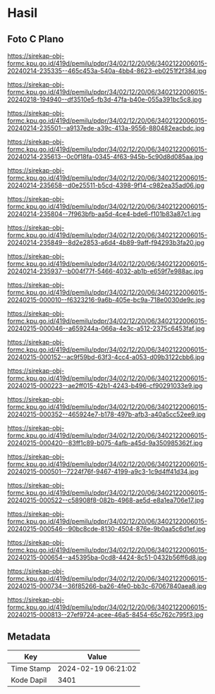 # Hasil

## Foto C Plano

https://sirekap-obj-formc.kpu.go.id/419d/pemilu/pdpr/34/02/12/20/06/3402122006015-20240214-235335--465c453a-540a-4bb4-8623-eb0251f2f384.jpg

https://sirekap-obj-formc.kpu.go.id/419d/pemilu/pdpr/34/02/12/20/06/3402122006015-20240218-194940--df3510e5-fb3d-47fa-b40e-055a391bc5c8.jpg

https://sirekap-obj-formc.kpu.go.id/419d/pemilu/pdpr/34/02/12/20/06/3402122006015-20240214-235501--a9137ede-a39c-413a-9556-880482eacbdc.jpg

https://sirekap-obj-formc.kpu.go.id/419d/pemilu/pdpr/34/02/12/20/06/3402122006015-20240214-235613--0c0f18fa-0345-4f63-945b-5c90d8d085aa.jpg

https://sirekap-obj-formc.kpu.go.id/419d/pemilu/pdpr/34/02/12/20/06/3402122006015-20240214-235658--d0e25511-b5cd-4398-9f14-c982ea35ad06.jpg

https://sirekap-obj-formc.kpu.go.id/419d/pemilu/pdpr/34/02/12/20/06/3402122006015-20240214-235804--7f963bfb-aa5d-4ce4-bde6-f101b83a87c1.jpg

https://sirekap-obj-formc.kpu.go.id/419d/pemilu/pdpr/34/02/12/20/06/3402122006015-20240214-235849--8d2e2853-a6d4-4b89-9aff-f94293b3fa20.jpg

https://sirekap-obj-formc.kpu.go.id/419d/pemilu/pdpr/34/02/12/20/06/3402122006015-20240214-235937--b004f77f-5466-4032-ab1b-e659f7e988ac.jpg

https://sirekap-obj-formc.kpu.go.id/419d/pemilu/pdpr/34/02/12/20/06/3402122006015-20240215-000010--f6323216-9a6b-405e-bc9a-718e0030de9c.jpg

https://sirekap-obj-formc.kpu.go.id/419d/pemilu/pdpr/34/02/12/20/06/3402122006015-20240215-000046--a659244a-066a-4e3c-a512-2375c6453faf.jpg

https://sirekap-obj-formc.kpu.go.id/419d/pemilu/pdpr/34/02/12/20/06/3402122006015-20240215-000152--ac9f59bd-63f3-4cc4-a053-d09b3122cbb6.jpg

https://sirekap-obj-formc.kpu.go.id/419d/pemilu/pdpr/34/02/12/20/06/3402122006015-20240215-000223--ae2ff015-42b1-4243-b496-cf90291033e9.jpg

https://sirekap-obj-formc.kpu.go.id/419d/pemilu/pdpr/34/02/12/20/06/3402122006015-20240215-000352--465924e7-b178-497b-afb3-a40a5cc52ee9.jpg

https://sirekap-obj-formc.kpu.go.id/419d/pemilu/pdpr/34/02/12/20/06/3402122006015-20240215-000420--83ff1c89-b075-4afb-a45d-9a350985362f.jpg

https://sirekap-obj-formc.kpu.go.id/419d/pemilu/pdpr/34/02/12/20/06/3402122006015-20240215-000501--7224f76f-9467-4199-a9c3-1c9d4ff41d34.jpg

https://sirekap-obj-formc.kpu.go.id/419d/pemilu/pdpr/34/02/12/20/06/3402122006015-20240215-000522--c58908f8-082b-4968-ae5d-e8a1ea706e17.jpg

https://sirekap-obj-formc.kpu.go.id/419d/pemilu/pdpr/34/02/12/20/06/3402122006015-20240215-000546--90bc8cde-8130-4504-876e-9b0aa5c6d1ef.jpg

https://sirekap-obj-formc.kpu.go.id/419d/pemilu/pdpr/34/02/12/20/06/3402122006015-20240215-000654--a45395ba-0cd8-4424-8c51-0432b56ff6d8.jpg

https://sirekap-obj-formc.kpu.go.id/419d/pemilu/pdpr/34/02/12/20/06/3402122006015-20240215-000734--36f85266-ba26-4fe0-bb3c-67067840aea8.jpg

https://sirekap-obj-formc.kpu.go.id/419d/pemilu/pdpr/34/02/12/20/06/3402122006015-20240215-000813--27ef9724-acee-46a5-8454-65c762c795f3.jpg


## Metadata

| Key        | Value               |
| ---------- | ------------------- |
| Time Stamp | 2024-02-19 06:21:02 |
| Kode Dapil | 3401                |



